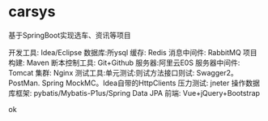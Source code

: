 # carsys
基于SpringBoot实现选车、资讯等项目

开发工具: Idea/Eclipse
数据库:所ysql
缓存: Redis
消息中间件: RabbitMQ
项目构建: Maven
断本控制工具: Git+Github
服务器:阿里云E0S
服务器中间件: Tomcat
集群: Nginx
测试工具:单元测试:则试方法接口则试: Swagger2。 PostMan. Spring MockMC。Idea自带的HttpClients 压力测试: jneter
操作数据库框架: pybatis/Mybatis-P1us/Spring Data JPA
前端: Vue+jQuery+Bootstrap

ok
